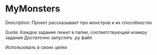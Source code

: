 # MyMonsters

Description: Проект рассказывает про монстров и их способностях

Guide: Каждое задание лежит в папке, соответствующей номеру задания
Достаточно запустить .py файл

Использовать в своих целях
